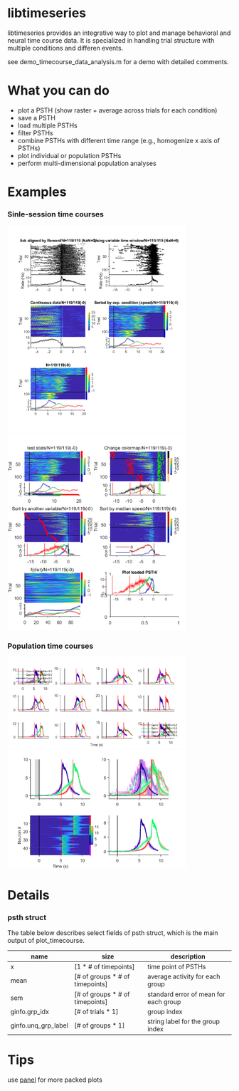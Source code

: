 # libtimeseries
libtimeseries provides an integrative way to plot and manage behavioral and neural time course data. It is specialized in handling trial structure with multiple conditions and differen events.

see demo_timecourse_data_analysis.m for a demo with detailed comments.

# What you can do

- plot a PSTH (show raster + average across trials for each condition)
- save a PSTH
- load multiple PSTHs
- filter PSTHs
- combine PSTHs with different time range (e.g., homogenize x axis of PSTHs)
- plot individual or population PSTHs
- perform multi-dimensional population analyses

# Examples
### Sinle-session time courses
<img src=demo_Fig1.png alt="Fig1" width="400"> <img src=demo_Fig2.png alt="Fig2" width="400"> 
### Population time courses
<img src=demo_lick_xsession.png alt="xsession" width="400"> <img src=demo_lick_mpsths.png alt="mpsths" width="400"> 

# Details
### psth struct
The table below describes select fields of psth struct, which is the main output of plot_timecourse.

| name |  size | description |
|------|-------|-------------|
| x    |[1 * # of timepoints]             | time point of PSTHs |
| mean | [# of groups * # of timepoints]  | average activity for each group |
| sem  | [# of groups * # of timepoints]  | standard error of mean for each group |
| ginfo.grp_idx |   [# of trials * 1] |   group index |
| ginfo.unq_grp_label |  [# of groups * 1] |  string label for the group index |

# Tips

use [panel](https://www.mathworks.com/matlabcentral/fileexchange/20003-panel) for more packed plots
